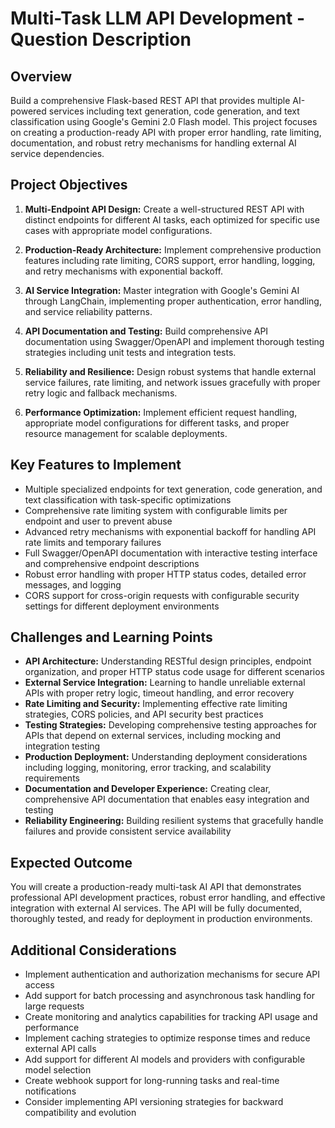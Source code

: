 # Multi-Task LLM API Development - Question Description

## Overview

Build a comprehensive Flask-based REST API that provides multiple AI-powered services including text generation, code generation, and text classification using Google's Gemini 2.0 Flash model. This project focuses on creating a production-ready API with proper error handling, rate limiting, documentation, and robust retry mechanisms for handling external AI service dependencies.

## Project Objectives

1. **Multi-Endpoint API Design:** Create a well-structured REST API with distinct endpoints for different AI tasks, each optimized for specific use cases with appropriate model configurations.

2. **Production-Ready Architecture:** Implement comprehensive production features including rate limiting, CORS support, error handling, logging, and retry mechanisms with exponential backoff.

3. **AI Service Integration:** Master integration with Google's Gemini AI through LangChain, implementing proper authentication, error handling, and service reliability patterns.

4. **API Documentation and Testing:** Build comprehensive API documentation using Swagger/OpenAPI and implement thorough testing strategies including unit tests and integration tests.

5. **Reliability and Resilience:** Design robust systems that handle external service failures, rate limiting, and network issues gracefully with proper retry logic and fallback mechanisms.

6. **Performance Optimization:** Implement efficient request handling, appropriate model configurations for different tasks, and proper resource management for scalable deployments.

## Key Features to Implement

- Multiple specialized endpoints for text generation, code generation, and text classification with task-specific optimizations
- Comprehensive rate limiting system with configurable limits per endpoint and user to prevent abuse
- Advanced retry mechanisms with exponential backoff for handling API rate limits and temporary failures
- Full Swagger/OpenAPI documentation with interactive testing interface and comprehensive endpoint descriptions
- Robust error handling with proper HTTP status codes, detailed error messages, and logging
- CORS support for cross-origin requests with configurable security settings for different deployment environments

## Challenges and Learning Points

- **API Architecture:** Understanding RESTful design principles, endpoint organization, and proper HTTP status code usage for different scenarios
- **External Service Integration:** Learning to handle unreliable external APIs with proper retry logic, timeout handling, and error recovery
- **Rate Limiting and Security:** Implementing effective rate limiting strategies, CORS policies, and API security best practices
- **Testing Strategies:** Developing comprehensive testing approaches for APIs that depend on external services, including mocking and integration testing
- **Production Deployment:** Understanding deployment considerations including logging, monitoring, error tracking, and scalability requirements
- **Documentation and Developer Experience:** Creating clear, comprehensive API documentation that enables easy integration and testing
- **Reliability Engineering:** Building resilient systems that gracefully handle failures and provide consistent service availability

## Expected Outcome

You will create a production-ready multi-task AI API that demonstrates professional API development practices, robust error handling, and effective integration with external AI services. The API will be fully documented, thoroughly tested, and ready for deployment in production environments.

## Additional Considerations

- Implement authentication and authorization mechanisms for secure API access
- Add support for batch processing and asynchronous task handling for large requests
- Create monitoring and analytics capabilities for tracking API usage and performance
- Implement caching strategies to optimize response times and reduce external API calls
- Add support for different AI models and providers with configurable model selection
- Create webhook support for long-running tasks and real-time notifications
- Consider implementing API versioning strategies for backward compatibility and evolution